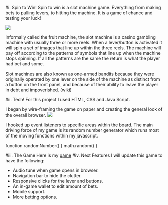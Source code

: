 #i. Spin to Win!
Spin to win is a slot machine game. Everything from making bets to pulling levers, to hitting the machine. It is a game of chance and testing your luck!

<img src="http://i.imgur.com/I1kXrct.png">

Informally called the fruit machine, the slot machine is a casino gambling machine with usually three or more reels.  When a lever/button is activated it will spin a set of images that line up within the three reels. The machine will pay off according to the patterns of symbols that line up when the machine stops spinning. If all the patterns are the same the return is what the player had bet and some.

Slot machines are also known as one-armed bandits because they were originally operated by one lever on the side of the machine as distinct from a button on the front panel, and because of their ability to leave the player in debt and impoverished. (wiki)


#ii. Tech!
For this project I used HTML, CSS and Java Script. 

I began by wire-framing the game on paper and creating the general look of the overall browser.
<img src="http://i.imgur.com/GW32B7g.jpg">

I hooked up event listeners to specific areas within the board.
The main driving force of my game is its random number generator which runs most of the moving functions within my javascript.

function randomNumber() {
math.random() }

#iii. The Game
Here is my <a href="https://NeonBrocolli.github.io/p1WireStories">game</a>
#iv. Next Features 
I will update this game to have the following:

* Audio tune when game opens in browser.
* Navigation bar to hide the clutter.
* Responsive clicks for the lever and buttons.
* An in-game wallet to edit amount of bets.
* Mobile support.
* More betting options.